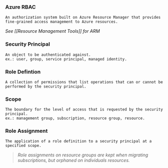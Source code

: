 ### Azure RBAC
	An authorization system built on Azure Resource Manager that provides fine-grained access management to Azure resources.

*See [[Resource Management Tools]] for ARM*

### Security Principal
	An object to be authenticated against.
	ex.: user, group, service principal, managed identity.

### Role Defintion
	A collection of permissions that list operations that can or cannot be performed by the security principal.

### Scope
	The boundary for the level of access that is requested by the security principal.
	ex.: management group, subscription, resource group, resource.

### Role Assignment
	The application of a role definition to a security principal at a specified scope.
>*Role assignments on resource groups are kept when migrating subscriptions, but orphaned on individuals resources.*
